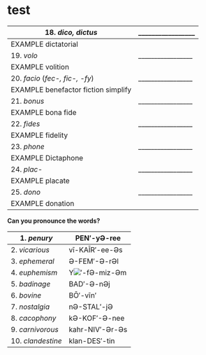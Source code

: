 # test

| 18. _dico, dictus_                  | \_\_\_\_\_\_\_\_\_\_\_\_\_\_\_\_\_ |
| ----------------------------------- | ---------------------------------- |
| EXAMPLE dictatorial                 |                                    |
| 19. _volo_                          | \_\_\_\_\_\_\_\_\_\_\_\_\_\_\_\_\_ |
| EXAMPLE volition                    |                                    |
| 20. _facio_ (_fec-, fic-, -fy_)     | \_\_\_\_\_\_\_\_\_\_\_\_\_\_\_\_\_ |
| EXAMPLE benefactor fiction simplify |                                    |
| 21. _bonus_                         | \_\_\_\_\_\_\_\_\_\_\_\_\_\_\_\_\_ |
| EXAMPLE bona fide                   |                                    |
| 22. _fides_                         | \_\_\_\_\_\_\_\_\_\_\_\_\_\_\_\_\_ |
| EXAMPLE fidelity                    |                                    |
| 23. _phone_                         | \_\_\_\_\_\_\_\_\_\_\_\_\_\_\_\_\_ |
| EXAMPLE Dictaphone                  |                                    |
| 24. _plac_-                         | \_\_\_\_\_\_\_\_\_\_\_\_\_\_\_\_\_ |
| EXAMPLE placate                     |                                    |
| 25. _dono_                          | \_\_\_\_\_\_\_\_\_\_\_\_\_\_\_\_\_ |
| EXAMPLE donation                    |                                    |

**Can you pronounce the words?**

| 1. _penury_       | PEN′-yƏ-ree                                                                                                     |
| ----------------- | --------------------------------------------------------------------------------------------------------------- |
| 2. _vicarious_    | vī-KAĪR′-ee-Əs                                                                                                  |
| 3. _ephemeral_    | Ə-FEM′-Ə-rƏl                                                                                                    |
| 4. _euphemism_    | Y![](blob:moz-extension://95c76d74-e490-4d6a-85ca-b2d3597fcaba/e73c13ef-f94d-4b95-b79f-45c8c5109579)′-fƏ-miz-Əm |
| 5. _badinage_     | BAD′-Ə-nƏj                                                                                                      |
| 6. _bovine_       | BŌ′-vīn′                                                                                                        |
| 7. _nostalgia_    | nƏ-STAL′-jƏ                                                                                                     |
| 8. _cacophony_    | kƏ-KOF′-Ə-nee                                                                                                   |
| 9. _carnivorous_  | kahr-NIV′-Ər-Əs                                                                                                 |
| 10. _clandestine_ | klan-DES′-tin                                                                                                   |
